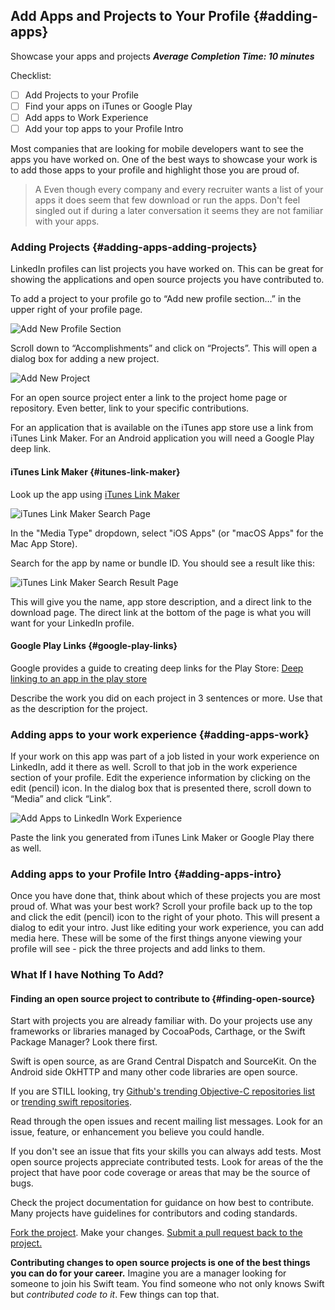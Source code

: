## Add Apps and Projects to Your Profile {#adding-apps}
Showcase your apps and projects
***Average Completion Time: 10 minutes***

Checklist:

- [ ] Add Projects to your Profile
- [ ] Find your apps on iTunes or Google Play
- [ ] Add apps to Work Experience
- [ ] Add your top apps to your Profile Intro

[TODO]: # (Add Checklist)

Most companies that are looking for mobile developers want to see the apps you have worked on. One of the best ways to showcase your work is to add those apps to your profile and highlight those you are proud of.

> A Even though every company and every recruiter wants a list of your apps it does seem that few download or run the apps. Don't feel singled out if during a later conversation it seems they are not familiar with your apps. 

### Adding Projects {#adding-apps-adding-projects}

LinkedIn profiles can list projects you have worked on. This can be great for showing the applications and open source projects you have contributed to. 

To add a project to your profile go to “Add new profile section…” in the upper right of your profile page. 

![Add New Profile Section](images/addprofilesection.png)

Scroll down to “Accomplishments” and click on “Projects”. This will open a dialog box for adding a new project.

![Add New Project](images/addproject.png)

For an open source project enter a link to the project home page or repository. Even better, link to your specific contributions. 

For an application that is available on the iTunes app store use a link from iTunes Link Maker.  For an Android application you will need a Google Play deep link.

#### iTunes Link Maker {#itunes-link-maker}

Look up the app using 
[iTunes Link Maker](https://linkmaker.itunes.apple.com/en-us) 

![iTunes Link Maker Search Page](images/linkmakerselectmediatype.png)
 
In the "Media Type" dropdown, select "iOS Apps" (or "macOS Apps" for the Mac App Store).
 
Search for the app by name or bundle ID. You should see a result like this:
 
 ![iTunes Link Maker Search Result Page](images/linkmakerresult.png)
 
This will give you the name, app store description, and a direct link to the download page. The direct link at the bottom of the page is what you will want for your LinkedIn profile. 

#### Google Play Links {#google-play-links}
Google provides a guide to creating deep links for the Play Store:
[Deep linking to an app in the play store](https://developer.android.com/distribute/marketing-tools/linking-to-google-play.html#OpeningDetails)

Describe the work you did on each project in 3 sentences or more. Use that as the description for the project.

### Adding apps to your work experience {#adding-apps-work}

If your work on this app was part of a job listed in your work experience on LinkedIn, add it there as well. Scroll to that job in the work experience section of your profile. Edit the experience information by clicking on the edit (pencil) icon. In the dialog box that is presented there, scroll down to “Media” and click “Link”. 

![Add Apps to LinkedIn Work Experience](images/editexperience.png)

Paste the link you generated from iTunes Link Maker or Google Play there as well.

### Adding apps to your Profile Intro {#adding-apps-intro}

Once you have done that, think about which of these projects you are most proud of. What was your best work? Scroll your profile back up to the top and click the edit (pencil) icon to the right of your photo. This will present a dialog to edit your intro. Just like editing your work experience, you can add media here. These will be some of the first things anyone viewing your profile will see - pick the three projects and add links to them.

### What If I have Nothing To Add?

#### Finding an open source project to contribute to {#finding-open-source}

Start with projects you are already familiar with.
Do your projects use any frameworks or libraries managed by CocoaPods, Carthage, or the Swift Package Manager? Look there first.

Swift is open source, as are Grand Central Dispatch and SourceKit. On the Android side OkHTTP and many other code libraries are open source. 

If you are STILL looking, try [Github's trending Objective-C repositories list](https://github.com/trending/objective-c?since=monthly) or [trending swift repositories](https://github.com/trending/swift?since=monthly).

Read through the open issues and recent mailing list messages. Look for an issue, feature, or enhancement you believe you could handle. 

If you don't see an issue that fits your skills you can always add tests. Most open source projects appreciate contributed tests. Look for areas of the the project that have poor code coverage or areas that may be the source of bugs. 

Check the project documentation for guidance on how best to contribute. Many projects have guidelines for contributors and coding standards. 

[Fork the project](https://help.github.com/articles/fork-a-repo/). Make your changes. [Submit a pull request back to the project.](https://help.github.com/articles/about-pull-requests/)

**Contributing changes to open source projects is one of the best things you can do for your career.**  Imagine you are a manager looking for someone to join his Swift team. You find someone who not only knows Swift but *contributed code to it*.  Few things can top that.
